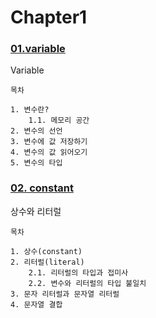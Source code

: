 # Chapter1

### [01.variable](01.variable.md)
Variable
```text
목차

1. 변수란?
    1.1. 메모리 공간
2. 변수의 선언
3. 변수에 값 저장하기
4. 변수의 값 읽어오기
5. 변수의 타입
```
### [02. constant](02.constant.md)
상수와 리터럴
```
목차

1. 상수(constant)
2. 리터럴(literal)
    2.1. 리터럴의 타입과 접미사
    2.2. 변수와 리터럴의 타입 불일치
3. 문자 리터럴과 문자열 리터럴
4. 문자열 결합
```